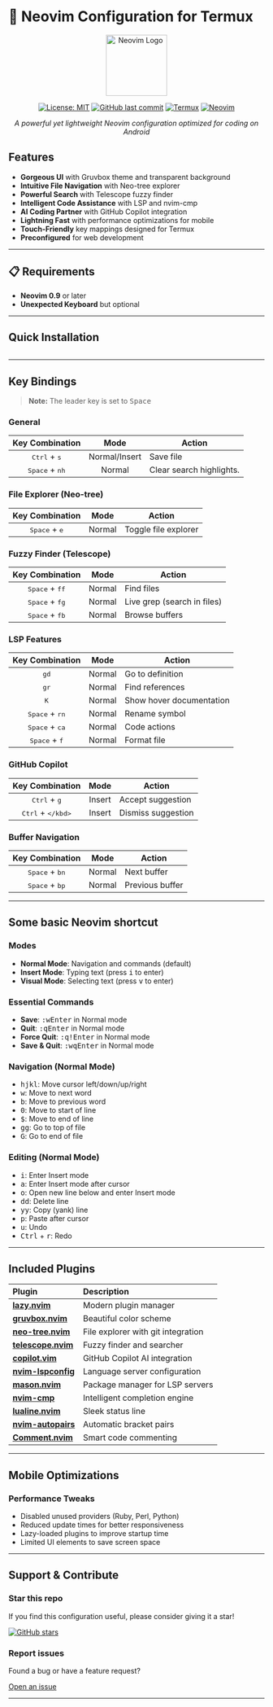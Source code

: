 # 🚀 Neovim Configuration for Termux

<p align="center">
  <img src="https://neovim.io/logos/neovim-mark-flat.png" alt="Neovim Logo" width="120" height="120">
</p>

<p align="center">
  <a href="https://opensource.org/licenses/MIT"><img src="https://img.shields.io/badge/License-MIT-yellow.svg" alt="License: MIT"></a>
  <a href="https://github.com/nurmuhammedjoy/.dotfile"><img src="https://img.shields.io/github/last-commit/nurmuhammedjoy/.dotfile?logo=github" alt="GitHub last commit"></a>
  <a href="https://termux.dev/"><img src="https://img.shields.io/badge/Termux-Android-green?logo=android" alt="Termux"></a>
  <a href="https://neovim.io/"><img src="https://img.shields.io/badge/Neovim-0.9+-57A143?logo=neovim" alt="Neovim"></a>
</p>

<p align="center">
  <em> A powerful yet lightweight Neovim configuration optimized for coding on Android </em>
</p>


## Features

-  **Gorgeous UI** with Gruvbox theme and transparent background
-  **Intuitive File Navigation** with Neo-tree explorer  
-  **Powerful Search** with Telescope fuzzy finder
-  **Intelligent Code Assistance** with LSP and nvim-cmp
-  **AI Coding Partner** with GitHub Copilot integration
-  **Lightning Fast** with performance optimizations for mobile
-  **Touch-Friendly** key mappings designed for Termux
-  **Preconfigured** for web development

---

## 📋 Requirements

- **Neovim 0.9** or later
- **Unexpected Keyboard** but optional 

---

##  Quick Installation

```bash

```

---

##  Key Bindings

> **Note:** The leader key is set to <kbd>Space</kbd>

### General

| Key Combination | Mode | Action |
|:---------------:|:----:|--------|
| <kbd>Ctrl</kbd> + <kbd>s</kbd> | Normal/Insert | Save file        |
| <kbd>Space</kbd> + <kbd>nh</kbd> | Normal | Clear search highlights.            |

### File Explorer (Neo-tree)

| Key Combination | Mode | Action |
|:---------------:|:----:|--------|
| <kbd>Space</kbd> + <kbd>e</kbd> | Normal | Toggle file explorer |

### Fuzzy Finder (Telescope)

| Key Combination | Mode | Action |
|:---------------:|:----:|--------|
| <kbd>Space</kbd> + <kbd>ff</kbd> | Normal | Find files |
| <kbd>Space</kbd> + <kbd>fg</kbd> | Normal | Live grep (search in files) |
| <kbd>Space</kbd> + <kbd>fb</kbd> | Normal | Browse buffers |

### LSP Features

| Key Combination | Mode | Action |
|:---------------:|:----:|--------|
| <kbd>gd</kbd> | Normal | Go to definition |
| <kbd>gr</kbd> | Normal | Find references |
| <kbd>K</kbd> | Normal | Show hover documentation |
| <kbd>Space</kbd> + <kbd>rn</kbd> | Normal | Rename symbol |
| <kbd>Space</kbd> + <kbd>ca</kbd> | Normal | Code actions |
| <kbd>Space</kbd> + <kbd>f</kbd> | Normal | Format file |

### GitHub Copilot

| Key Combination | Mode | Action |
|:---------------:|:----:|--------|
| <kbd>Ctrl</kbd> + <kbd>g</kbd> | Insert | Accept suggestion |
| <kbd>Ctrl</kbd> + <kbd>\</kbd> | Insert | Dismiss suggestion |

### Buffer Navigation

| Key Combination | Mode | Action |
|:---------------:|:----:|--------|
| <kbd>Space</kbd> + <kbd>bn</kbd> | Normal | Next buffer |
| <kbd>Space</kbd> + <kbd>bp</kbd> | Normal | Previous buffer |

---

## Some basic Neovim shortcut

### Modes
- **Normal Mode**: Navigation and commands (default)
- **Insert Mode**: Typing text (press <kbd>i</kbd> to enter)
- **Visual Mode**: Selecting text (press <kbd>v</kbd> to enter)

### Essential Commands
- **Save**: <kbd>:</kbd><kbd>w</kbd><kbd>Enter</kbd> in Normal mode
- **Quit**: <kbd>:</kbd><kbd>q</kbd><kbd>Enter</kbd> in Normal mode
- **Force Quit**: <kbd>:</kbd><kbd>q</kbd><kbd>!</kbd><kbd>Enter</kbd> in Normal mode
- **Save & Quit**: <kbd>:</kbd><kbd>w</kbd><kbd>q</kbd><kbd>Enter</kbd> in Normal mode

### Navigation (Normal Mode)
- <kbd>h</kbd><kbd>j</kbd><kbd>k</kbd><kbd>l</kbd>: Move cursor left/down/up/right
- <kbd>w</kbd>: Move to next word
- <kbd>b</kbd>: Move to previous word
- <kbd>0</kbd>: Move to start of line
- <kbd>$</kbd>: Move to end of line
- <kbd>gg</kbd>: Go to top of file
- <kbd>G</kbd>: Go to end of file

### Editing (Normal Mode)
- <kbd>i</kbd>: Enter Insert mode
- <kbd>a</kbd>: Enter Insert mode after cursor
- <kbd>o</kbd>: Open new line below and enter Insert mode
- <kbd>dd</kbd>: Delete line
- <kbd>yy</kbd>: Copy (yank) line
- <kbd>p</kbd>: Paste after cursor
- <kbd>u</kbd>: Undo
- <kbd>Ctrl</kbd> + <kbd>r</kbd>: Redo

---

## Included Plugins

| Plugin | Description |
|:-------|:------------|
| **[lazy.nvim](https://github.com/folke/lazy.nvim)** | Modern plugin manager |
| **[gruvbox.nvim](https://github.com/ellisonleao/gruvbox.nvim)** | Beautiful color scheme |
| **[neo-tree.nvim](https://github.com/nvim-neo-tree/neo-tree.nvim)** | File explorer with git integration |
| **[telescope.nvim](https://github.com/nvim-telescope/telescope.nvim)** | Fuzzy finder and searcher |
| **[copilot.vim](https://github.com/github/copilot.vim)** | GitHub Copilot AI integration |
| **[nvim-lspconfig](https://github.com/neovim/nvim-lspconfig)** | Language server configuration |
| **[mason.nvim](https://github.com/williamboman/mason.nvim)** | Package manager for LSP servers |
| **[nvim-cmp](https://github.com/hrsh7th/nvim-cmp)** | Intelligent completion engine |
| **[lualine.nvim](https://github.com/nvim-lualine/lualine.nvim)** | Sleek status line |
| **[nvim-autopairs](https://github.com/windwp/nvim-autopairs)** | Automatic bracket pairs |
| **[Comment.nvim](https://github.com/numToStr/Comment.nvim)** | Smart code commenting |

---

## Mobile Optimizations

### Performance Tweaks
-  Disabled unused providers (Ruby, Perl, Python)
-  Reduced update times for better responsiveness
-  Lazy-loaded plugins to improve startup time
-  Limited UI elements to save screen space

---

## Support & Contribute

### Star this repo
If you find this configuration useful, please consider giving it a star!

[![GitHub stars](https://img.shields.io/github/stars/nurmuhammedjoy/.dotfile?style=social)](https://github.com/nurmuhammedjoy/.dotfile)

### Report issues
Found a bug or have a feature request? 

[Open an issue](https://github.com/nurmuhammedjoy/.dotfile/issues/new)

---

